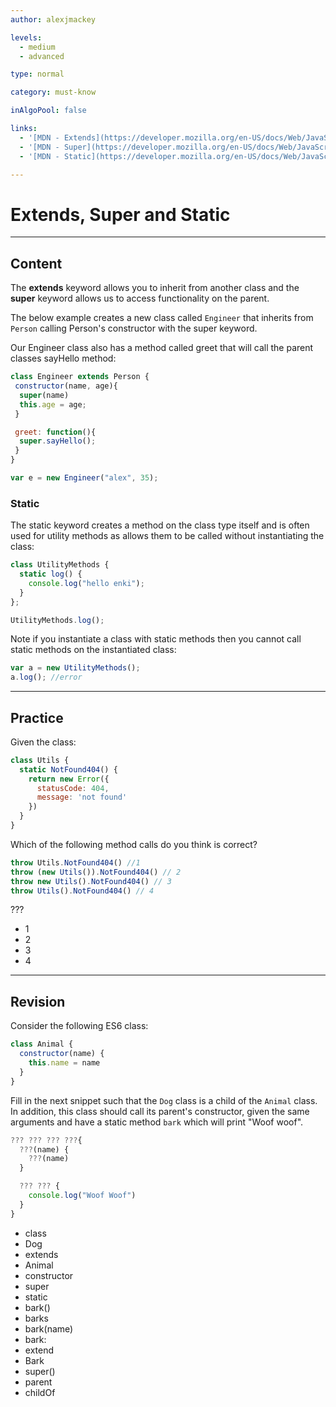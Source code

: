 ```yaml
---
author: alexjmackey

levels:
  - medium
  - advanced

type: normal

category: must-know

inAlgoPool: false

links:
  - '[MDN - Extends](https://developer.mozilla.org/en-US/docs/Web/JavaScript/Reference/Classes/extends){website}'
  - '[MDN - Super](https://developer.mozilla.org/en-US/docs/Web/JavaScript/Reference/Operators/super){website}'
  - '[MDN - Static](https://developer.mozilla.org/en-US/docs/Web/JavaScript/Reference/Classes/static){website}'

---
```

# Extends, Super and Static

---
## Content

The **extends** keyword allows you to inherit from another class and the **super** keyword allows us to access functionality on the parent.

The below example creates a new class called `Engineer` that inherits from `Person` calling Person's constructor with the super keyword.

Our Engineer class also has a method called greet that will call the parent classes sayHello method:

```javascript
class Engineer extends Person {
 constructor(name, age){
  super(name)
  this.age = age;
 }

 greet: function(){
  super.sayHello();
 }
}

var e = new Engineer("alex", 35);
```

### Static

The static keyword creates a method on the class type itself and is often used for utility methods as allows them to be called without instantiating the class:

```javascript
class UtilityMethods {
  static log() {
    console.log("hello enki");
  }
};

UtilityMethods.log();
```

Note if you instantiate a class with static methods then you cannot call static methods on the instantiated class:

```javascript
var a = new UtilityMethods();
a.log(); //error
```

---
## Practice

Given the class:

```javascript
class Utils {
  static NotFound404() {
    return new Error({
      statusCode: 404,
      message: 'not found'
    })
  }
}
```

Which of the following method calls do you think is correct?

```javascript
throw Utils.NotFound404() //1
throw (new Utils()).NotFound404() // 2
throw new Utils().NotFound404() // 3
throw Utils().NotFound404() // 4
```

???

* 1
* 2
* 3
* 4

---
## Revision

Consider the following ES6 class:

```javascript
class Animal {
  constructor(name) {
    this.name = name
  }
}
```

Fill in the next snippet such that the `Dog` class is a child of the `Animal` class. In addition, this class should call its parent's constructor, given the same arguments and have a static method `bark` which will print "Woof woof".

```javascript
??? ??? ??? ???{
  ???(name) {
    ???(name)
  }

  ??? ??? {
    console.log("Woof Woof")
  }
}
```

* class
* Dog
* extends
* Animal
* constructor
* super
* static
* bark()
* barks
* bark(name)
* bark:
* extend
* Bark
* super()
* parent
* childOf
 
